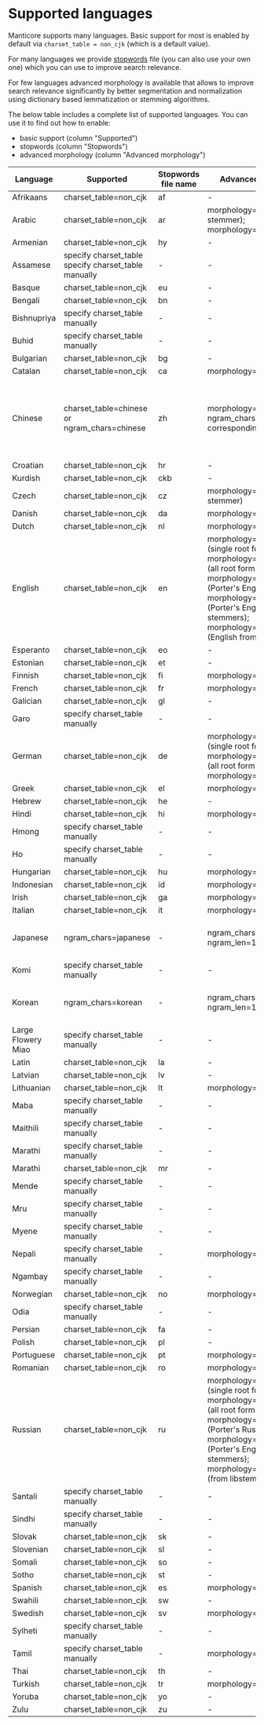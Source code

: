# Supported languages

Manticore supports many languages. Basic support for most is enabled by default via `charset_table = non_cjk` (which is a default value). 

For many languages we provide [stopwords](Creating_an_index/NLP_and_tokenization/Ignoring_stop-words.md#stopwords) file (you can also use your own one) which you can use to improve search relevance.

For few languages advanced morphology is available that allows to improve search relevance significantly by better segmentation and normalization using dictionary based lemmatization or stemming algorithms.

The below table includes a complete list of supported languages. You can use it to find out how to enable:
* basic support (column "Supported")
* stopwords (column "Stopwords")
* advanced morphology (column "Advanced morphology")

| Language | Supported | Stopwords file name | Advanced morphology | Notes |
| - | - | - | - | - |
| Afrikaans | charset_table=non_cjk | af | - | |
| Arabic | charset_table=non_cjk | ar | morphology=stem_ar (Arabic stemmer); morphology=libstemmer_ar  | |
| Armenian | charset_table=non_cjk | hy | - | |
| Assamese | specify charset_table specify charset_table manually | - | - | |
| Basque | charset_table=non_cjk | eu | - | |
| Bengali | charset_table=non_cjk | bn | - | | 
| Bishnupriya | specify charset_table manually | - | - | |
| Buhid | specify charset_table manually | - | - | |
| Bulgarian | charset_table=non_cjk | bg | - | | 
| Catalan | charset_table=non_cjk | ca | morphology=libstemmer_ca | | 
| Chinese | charset_table=chinese or ngram_chars=chinese | zh | morphology=icu_chinese or ngram_chars=1 correspondingly | ICU dictionary based segmentation is much more accurate than ngram-based |
| Croatian | charset_table=non_cjk | hr | - | |
| Kurdish | charset_table=non_cjk | ckb | - | |
| Czech | charset_table=non_cjk | cz | morphology=stem_cz (Czech stemmer) | | 
| Danish | charset_table=non_cjk | da | morphology=libstemmer_da | |
| Dutch | charset_table=non_cjk | nl | morphology=libstemmer_nl | |
| English | charset_table=non_cjk | en | morphology=lemmatize_en (single root form); morphology=lemmatize_en_all (all root forms); morphology=stem_en (Porter's English stemmer); morphology=stem_enru (Porter's English and Russian stemmers); morphology=libstemmer_en (English from libstemmer)  | |
| Esperanto | charset_table=non_cjk | eo | - | |
| Estonian | charset_table=non_cjk | et | - | |
| Finnish | charset_table=non_cjk | fi | morphology=libstemmer_fi | |
| French | charset_table=non_cjk | fr | morphology=libstemmer_fr | |
| Galician | charset_table=non_cjk | gl | - | |
| Garo | specify charset_table manually | - | - | |
| German | charset_table=non_cjk | de | morphology=lemmatize_de (single root form); morphology=lemmatize_de_all (all root forms); morphology=libstemmer_de | |
| Greek | charset_table=non_cjk | el | morphology=libstemmer_el | |
| Hebrew | charset_table=non_cjk | he | - | |
| Hindi | charset_table=non_cjk | hi | morphology=libstemmer_hi | |
| Hmong | specify charset_table manually | - | - | |
| Ho | specify charset_table manually | - | - | |
| Hungarian | charset_table=non_cjk | hu | morphology=libstemmer_hu | |
| Indonesian | charset_table=non_cjk | id | morphology=libstemmer_id | |
| Irish | charset_table=non_cjk | ga | morphology=libstemmer_ga | |
| Italian | charset_table=non_cjk | it | morphology=libstemmer_it | |
| Japanese | ngram_chars=japanese | - | ngram_chars=japanese ngram_len=1 | Requires ngram-based segmentation |
| Komi | specify charset_table manually | - | - | |
| Korean | ngram_chars=korean | - | ngram_chars=korean ngram_len=1 | Requires ngram-based segmentation  |
| Large Flowery Miao | specify charset_table manually | - | - | |
| Latin | charset_table=non_cjk | la | - | |
| Latvian | charset_table=non_cjk | lv | - | |
| Lithuanian | charset_table=non_cjk | lt | morphology=libstemmer_lt | |
| Maba | specify charset_table manually | - | - | |
| Maithili | specify charset_table manually | - | - | |
| Marathi | specify charset_table manually | - | - | |
| Marathi | charset_table=non_cjk | mr | - | |
| Mende | specify charset_table manually | - | - | |
| Mru | specify charset_table manually | - | - | |
| Myene | specify charset_table manually | - | - | |
| Nepali | specify charset_table manually | - | morphology=libstemmer_ne | |
| Ngambay | specify charset_table manually | - | - | |
| Norwegian | charset_table=non_cjk | no | morphology=libstemmer_no | |
| Odia | specify charset_table manually | - | - | |
| Persian | charset_table=non_cjk | fa | - | |
| Polish | charset_table=non_cjk | pl | - | |
| Portuguese | charset_table=non_cjk | pt | morphology=libstemmer_pt | |
| Romanian | charset_table=non_cjk | ro | morphology=libstemmer_ro | |
| Russian | charset_table=non_cjk | ru | morphology=lemmatize_ru (single root form); morphology=lemmatize_ru_all (all root forms); morphology=stem_ru (Porter's Russian stemmer); morphology=stem_enru (Porter's English and Russian stemmers); morphology=libstemmer_ru (from libstemmer) | |
| Santali | specify charset_table manually | - | - | |
| Sindhi | specify charset_table manually | - | - | |
| Slovak | charset_table=non_cjk | sk | - | |
| Slovenian | charset_table=non_cjk | sl | - | |
| Somali | charset_table=non_cjk | so | - | |
| Sotho | charset_table=non_cjk | st | - | |
| Spanish | charset_table=non_cjk | es | morphology=libstemmer_es | |
| Swahili | charset_table=non_cjk | sw | - | |
| Swedish | charset_table=non_cjk | sv | morphology=libstemmer_sv | |
| Sylheti | specify charset_table manually | - | - | |
| Tamil | specify charset_table manually | - | morphology=libstemmer_ta | |
| Thai | charset_table=non_cjk | th | - | |
| Turkish | charset_table=non_cjk | tr | morphology=libstemmer_tr | |
| Yoruba | charset_table=non_cjk | yo | - | |
| Zulu | charset_table=non_cjk | zu | - |  |
